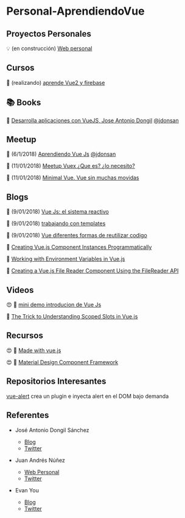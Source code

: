 # Personal-AprendiendoVue

## Proyectos Personales

:bulb: (en construcción) [Web personal](http://strigo.es/)

## Cursos

:movie_camera: (realizando) [aprende Vue2 y firebase](https://wmedia.teachable.com/p/aprende-vue2-y-firebase-paso-a-paso)

## :books: Books

:blue_book: [Desarrolla aplicaciones con VueJS, Jose Antonio Dongil](https://www.gitbook.com/book/jdonsan/desarrolla-aplicaciones-con-vuejs/details)   [@jdonsan](https://twitter.com/jdonsan?lang=es)

## Meetup

:movie_camera: (6/1/2018) [Aprendiendo Vue Js](https://www.youtube.com/watch?v=7ftXSVWOwcg&feature=youtu.be)  [@jdonsan](https://twitter.com/jdonsan?lang=es)

:movie_camera: (11/01/2018) [Meetup Vuex ¿Que es? ¿lo necesito?](https://www.youtube.com/watch?v=zC51h2jU0n4)

:movie_camera: (11/01/2018) [Minimal Vue. Vue sin muchas movidas](https://www.youtube.com/watch?v=bJjepc19RVs&amp=&feature=youtu.be)

## Blogs

:page_facing_up: (9/01/2018) [Vue Js: el sistema reactivo](https://elabismodenull.wordpress.com/2017/09/12/vuejs-el-sistema-reactivo/)

:page_facing_up: (9/01/2018) [trabajando con templates](https://elabismodenull.wordpress.com/2017/04/25/vuejs-trabajando-con-templates/)

:page_facing_up: (9/01/2018) [Vue diferentes formas de reutilizar codigo](https://elabismodenull.wordpress.com/2017/08/29/vuejs-diferentes-formas-de-reutilizar-codigo/)

:page_facing_up: [Creating Vue.js Component Instances Programmatically](https://css-tricks.com/creating-vue-js-component-instances-programmatically/)

:page_facing_up: [Working with Environment Variables in Vue.js](https://alligator.io/vuejs/working-with-environment-variables/#what-about-vue-cli-3)

:page_facing_up: [Creating a Vue.js File Reader Component Using the FileReader API](https://alligator.io/vuejs/file-reader-component/)

## Videos

😍 :movie_camera: [mini demo introducion de Vue Js](https://player.vimeo.com/video/247494684)

:movie_camera: [The Trick to Understanding Scoped Slots in Vue.js](https://adamwathan.me/the-trick-to-understanding-scoped-slots-in-vuejs/)

## Recursos

😍 :page_facing_up: [Made with vue.js](https://madewithvuejs.com/)

😍 :page_facing_up: [Material Design Component Framework](https://vuetifyjs.com/en/)

## Repositorios Interesantes

[vue-alert](https://github.com/ElemeFE/vue-alert)  crea un plugin e inyecta alert en el DOM bajo demanda

## Referentes

- José Antonio Dongil Sánchez

  - [Blog](https://elabismodenull.wordpress.com/)
  - [Twitter](https://twitter.com/jdonsan)

- Juan Andrés Núñez

  - [Web Personal](http://wmedia.es/)
  - [Twitter](https://twitter.com/juanwmedia)

- Evan You 

  - [Blog](http://blog.evanyou.me/)
  - [Twitter](https://twitter.com/youyuxi)

